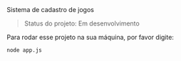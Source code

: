 </h1>Sistema de cadastro de jogos</h1>

>Status do projeto: Em desenvolvimento

Para rodar esse projeto na sua máquina, por favor digite:

```
node app.js
```
